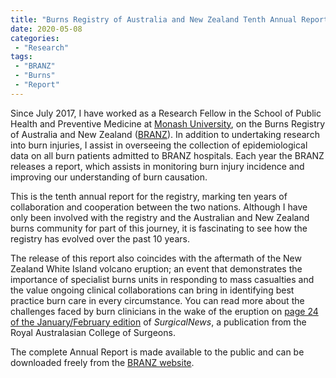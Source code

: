 ```yaml
---
title: "Burns Registry of Australia and New Zealand Tenth Annual Report"
date: 2020-05-08
categories:
 - "Research"
tags:
 - "BRANZ"
 - "Burns" 
 - "Report"
---
```


<!--more-->

Since July 2017, I have worked as a Research Fellow in the School of Public Health and Preventive Medicine at [Monash University](https://www.monash.edu/), on the Burns Registry of Australia and New Zealand ([BRANZ](http://branz.org/)). In addition to undertaking research into burn injuries, I assist in overseeing the collection of epidemiological data on all burn patients admitted to BRANZ hospitals. Each year the BRANZ releases a report, which assists in monitoring burn injury incidence and improving our understanding of burn causation.

This is the tenth annual report for the registry, marking ten years of collaboration and cooperation between the two nations. Although I have only been involved with the registry and the Australian and New Zealand burns community for part of this journey, it is fascinating to see how the registry has evolved over the past 10 years.

The release of this report also coincides with the aftermath of the New Zealand White Island volcano eruption; an event that demonstrates the importance of specialist burns units in responding to mass casualties and the value ongoing clinical collaborations can bring in identifying best practice burn care in every circumstance. You can read more about the challenges faced by burn clinicians in the wake of the eruption on [page 24 of the January/February edition](https://umbraco.surgeons.org/media/5224/janfeb_2020_surgicalnews_final_web-2.pdf) of *SurgicalNews*, a publication from the Royal Australasian College of Surgeons.

The complete Annual Report is made available to the public and can be downloaded freely from the [BRANZ website](https://www.monash.edu/__data/assets/pdf_file/0009/2191752/BRANZ-annual-report18_19_FINAL.pdf).